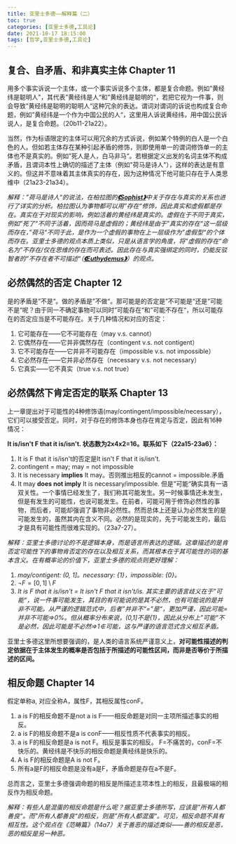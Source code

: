 ```yaml
---
title: 亚里士多德——解释篇（二）
toc: true
categories: [亚里士多德,工具论]
date: 2021-10-17 18:15:00
tags: [哲学,亚里士多德,工具论]
---
```


## 复合、自矛盾、和非真实主体 Chapter 11

用多个事实诉说一个主体，或一个事实诉说多个主体，都是复合命题。例如”黄经纬是聪明人"，其代表”黄经纬是人“和”黄经纬是聪明的“，若把它视为一件事，则会导致”黄经纬是聪明的聪明人“这种冗余的表达。谓词对谓词的诉说也构成复合命题，例如”黄经纬是一个作为中国公民的人“，这里用人诉说黄经纬，用中国公民诉说人，是复合命题。（20b11-21a22）。

当然，作为标语限定的主体可以用冗余的方式诉说，例如某个特例的白人是一个白色的人。但如若主体存在某种引起矛盾的修饰，则即使用单一的谓词修饰单一的主体也不是真实的。例如”死人是人，白马非马“。若根据定义出发的名词主体不构成矛盾，且谓词本性上确切的描述了主体（例如"荷马是诗人"），这样的表达是有意义的。但这并不意味着其主体真实的存在，因为这种情况下他可能只存在于人类思维中（21a23-21a34）。

*解释：”荷马是诗人“的说法，在柏拉图的[**《Sophist》**](/2021/09/04/柏拉图/柏拉图对话录——智者篇/)中关于存在与真实的关系也进行了详实的分析。柏拉图认为事物都可以用”存在“修饰，因此真实和虚假都是存在。真实在于对现实的影响，例如活着的黄经纬是真实的。虚假在于不同于真实，例如”死了“不同于活着，因而荷马是虚假的；黄经纬是由于”真实的存在“这一层级而存在，”荷马“不同于此，是作为一个虚假的事物在上一层级作为”虚假型“的个体而存在。亚里士多德的观点本质上类似，只是从语言学的角度，将”虚假的存在“命名为”不存在/仅在思维的存在而可表述。因此存在与真实强绑定的同时，仍能反驳智者的”不存在者不可描述“（[**《Euthydemus》**](/2021/06/27/柏拉图/柏拉图对话录——欧绪德谟篇/)）的观点。*

## 必然偶然的否定 Chapter 12

是的矛盾是”不是“。做的矛盾是”不做“。那可能是的否定是”不可能是“还是”可能不是“呢？由于同一不确定事物可以同时”可能存在“和”可能不存在“，所以可能存在的否定应当是不可能存在。关于几种情况和对应的否定：

1. 它可能存在——它不可能存在（may v.s. cannot）
2. 它偶然存在——它并非偶然存在（contingent v.s. not contigent）
3. 它不可能存在——它并非不可能存在（impossible v.s. not impossible）
4. 它必然存在——它并非必然存在（necessary v.s. not necessary）
5. 它真实——它不真实（true v.s. not true）

## 必然偶然下肯定否定的联系 Chapter 13

上一章提出对于可能性的4种修饰语(may/contingent/impossible/necessary），它们可以接受否定。同时，对于存在的修饰本身也存在肯定与否定，因此有16种情况：

**It is/isn't F that it is/isn't. 状态数为2x4x2=16。联系如下（22a15-23a6）：**

1. It is F that it is/isn't的否定是It isn't F that it is/isn't.
2. contingent = may; may = not impossible
3. It is necessary **implies** It may。否则推出相反的cannot = impossible.矛盾
4. It may **does not imply** It is necessary/impossible.
但是”可能“确实具有一语双关性。一个事情已经发生了，我们称其可能发生。另一时候事情还未发生，但是有发生的可能性，也说可能发生。在前者，可能可用于修饰必然性的事物，而后者，可能却强调了事物非必然性。然而总体上还是认为必然发生的是可能发生的，虽然其内在含义不同。必然的是现实的，先于可能发生的，最后才是具有可能性而很难实现的。（23a7-27）。

*解释：亚里士多德讨论的不是逻辑本身，而是语言所表达的逻辑。这章描述的是肯否定可能性下的事物肯否定的存在以及相互关系，而其根本在于其可能性的词的基本含义。在有概率论的价值下，亚里士多德的观点则更好理解：*

1. *may/contigent: (0, 1]。necessary: {1}，impossible: {0}。*
2. $\neg F=[0,1]\setminus F$
3. *It is F that it is/isn't = It isn't F that it isn't/is.*
*其实主要的语言歧义在于”可能“，说一件事可能发生，其目的有可能说的是其不必然，也有可能说的是并非不可能。从严谨的逻辑范式中，后者”并非不“=”是“，更加严谨，因此可能=并非不可能=>0%。但从概率分布来说，(0,1]不是{1}，因此从分布上”可能“不是必然，因此可能是不必然=>$1 \notin$可能，这与严谨的语言范式含义相互矛盾。*

亚里士多德这里所想要强调的，是人类的语言系统严谨意义上，**对可能性描述的判定依据在于主体发生的概率是否包括于所描述的可能性区间，而非是否等价于所描述的区间。**

## 相反命题 Chapter 14

假定单称a, 对应全称A，属性F，其相反属性conF。

1. a is F的相反命题不是not a is F——相反命题是对同一主项所描述事实的相反。
2. a is F的相反命题不是a is conF——相反性质不代表事实的相反。
3. a is F的相反命题是a is not F。相反是事实的相反。
F=不痛苦的，conF=不快乐的。黄经纬是不快乐的相反命题是黄经纬是快乐的。
4. A is F的相反命题是A is not F。
5. 所有a是F的相反命题是没有a是F，矛盾命题是存在a不是F。

总而言之，亚里士多德强调命题的相反是所描述主项本性上的相反，且最极端的相反作为相反命题。

*解释：有些人是混蛋的相反命题是什么呢？据亚里士多德所写，应该是”所有人都善良“。而”所有人都善良“的相反，则是”所有人都混蛋“。可见，相反命题不具有相互性。这个观点在《范畴篇》（14a7）关于善恶的描述类似——善的相反是恶，恶的相反是另一种恶。*